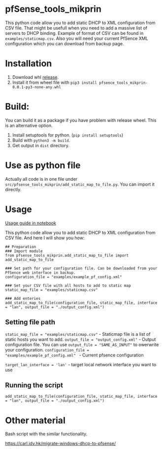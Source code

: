 # pfSense_tools_mikprin
This python code allow you to add static DHCP to XML configuration from CSV file. That might be usefull when you need to add a massive list of servers to DHCP binding. Example of format of CSV can be found in `examples/staticmap.csv`. Also you will need your current PfSence XML configuration which you can download from backup page.

# Installation

1. Download whl  [release](https://github.com/mikprin/pfSense_tools_mikprin/releases).
1. Install it from wheel file with `pip3 install pfsence_tools_mikprin-0.0.1-py3-none-any.whl`

# Build:
You can build it as a package if you have problem with release wheel. This is an alternative option.

1. Install setuptools for python. (`pip install setuptools`)
1. Build with `python3 -m build`.
1. Get output in `dist` directory.

# Use as python file
Actually all code is in one file under `src/pfsense_tools_mikprin/add_static_map_to_file.py`. You can import it directly.

# Usage

 [Usage guide in notebook](https://github.com/mikprin/pfSense_tools_mikprin/blob/master/guide.ipynb) 

This python code allow you to add static DHCP to XML configuration from CSV file. And here I will show you how:

```
## Preparation
### Import module
from pfsense_tools_mikprin.add_static_map_to_file import add_static_map_to_file

### Set path for your configuration file. Can be downloaded from your PfSence web interface in backup.
configuration_file = "examples/example_pf_config.xml" 

### Set your CSV file with all hosts to add to static map
static_map_file = "examples/staticmap.csv" 

### Add enteries
add_static_map_to_file(configuration_file, static_map_file, interface = "lan", output_file = "./output_config.xml")
```




## Setting file path

`static_map_file = "examples/staticmap.csv"` - Staticmap file is a list of static hosts you want to add.
`output_file = "output_config.xml"` - Output configuration file. You can use `output_file = "SAME_AS_INPUT"` to owerwrite your configuration.
`configuration_file = "examples/example_pf_config.xml" ` - Current pfsence configuration

`target_lan_interface = 'lan'` - target local network interface you want to use

## Running the script

`add_static_map_to_file(configuration_file, static_map_file, interface = "lan", output_file = "./output_config.xml")`



# Other material

Bash script with the similar functionality.

https://carl.idv.hk/migrate-windows-dhcp-to-pfsense/
